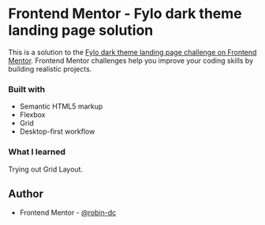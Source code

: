# Frontend Mentor - Fylo dark theme landing page solution

This is a solution to the [Fylo dark theme landing page challenge on Frontend Mentor](https://www.frontendmentor.io/challenges/fylo-dark-theme-landing-page-5ca5f2d21e82137ec91a50fd). Frontend Mentor challenges help you improve your coding skills by building realistic projects. 


### Built with

- Semantic HTML5 markup
- Flexbox
- Grid
- Desktop-first workflow

### What I learned

Trying out Grid Layout.

## Author

- Frontend Mentor - [@robin-dc](https://www.frontendmentor.io/profile/@robin-dc)
